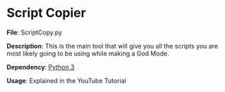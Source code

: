 # Script Copier

**File**: ScriptCopy.py

**Description**: This is the main tool that will give you all the scripts you are most likely going to be using while making a God Mode.

**Dependency**: [Python 3](https://www.python.org/downloads/)

**Usage**: Explained in the YouTube Tutorial